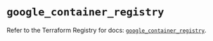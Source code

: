 # `google_container_registry`

Refer to the Terraform Registry for docs: [`google_container_registry`](https://registry.terraform.io/providers/hashicorp/google/6.7.0/docs/resources/container_registry).
